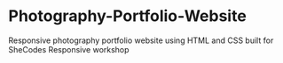# Photography-Portfolio-Website
Responsive photography portfolio website using HTML and CSS built for SheCodes Responsive workshop
